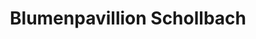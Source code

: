 ---
title: "Blumenpavillion Schollbach"
url: /luckenwalde/blumenpavillion-schollbach/
shop: Blumen
---